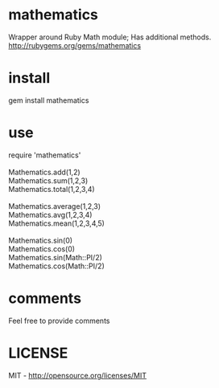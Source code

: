 mathematics
===========
Wrapper around Ruby Math module; Has additional methods.<br/>
http://rubygems.org/gems/mathematics

install
=======
gem install mathematics

use
===
require 'mathematics'<br/>
<br/>
Mathematics.add(1,2)<br/>
Mathematics.sum(1,2,3)<br/>
Mathematics.total(1,2,3,4)<br/>
<br/>
Mathematics.average(1,2,3)<br/>
Mathematics.avg(1,2,3,4)<br/>
Mathematics.mean(1,2,3,4,5)<br/>
<br/>
Mathematics.sin(0)<br/>
Mathematics.cos(0)<br/>
Mathematics.sin(Math::PI/2)<br/>
Mathematics.cos(Math::PI/2)<br/>

comments
========
Feel free to provide comments

LICENSE
=======
MIT - http://opensource.org/licenses/MIT
